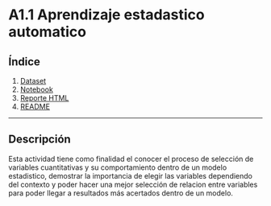 # A1.1 Aprendizaje estadastico automatico

## Índice
1. [Dataset](./A1.1%20Obesidad.csv)
2. [Notebook](./A1.1%20Aprendizaje%20estadístico-automático.ipynb)
3. [Reporte HTML](./A1.1%20Aprendizaje%20estadístico-automático.html)
4. [README](./README.md)

---

## Descripción
Esta actividad tiene como finalidad el conocer el proceso de selección de variables cuantitativas y su comportamiento dentro de un modelo estadistico, demostrar la importancia de elegir las variables dependiendo del contexto y poder hacer una mejor selección de relacion entre variables para poder llegar a resultados más acertados dentro de un modelo. 
